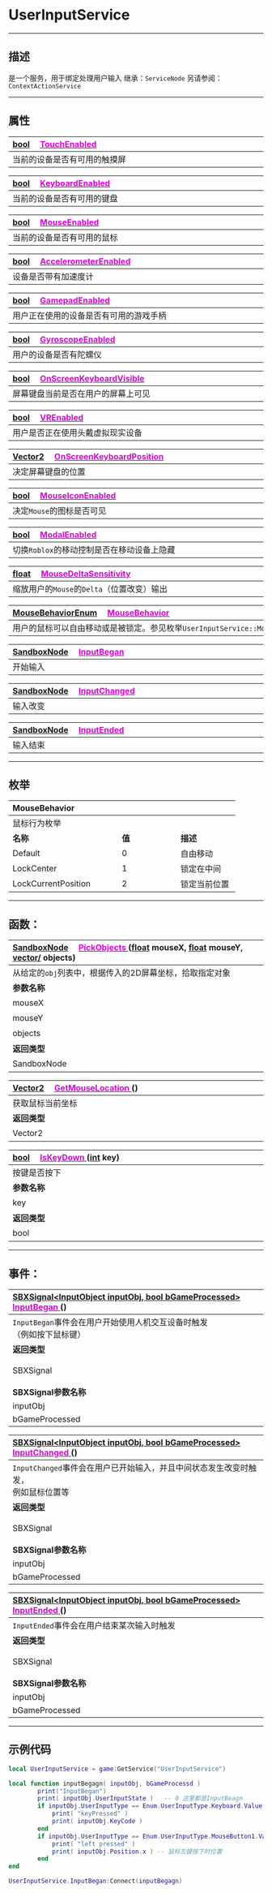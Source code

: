 # UserInputService
------------------------------------------------------------------------------------------
## 描述

是一个服务，用于绑定处理用户输入
继承：`ServiceNode` 
另请参阅：`ContextActionService` 

------------------------------------------------------------------------------------------
## 属性

|<div style="width:1125px">[bool](/Api/DataType/Bool.md) &emsp;[<font color="dd00dd">TouchEnabled</font>]()</div>|
|:---|
|当前的设备是否有可用的触摸屏|


|<div style="width:1125px">[bool](/Api/DataType/Bool.md) &emsp;[<font color="dd00dd">KeyboardEnabled</font>]()</div>|
|:---|
|当前的设备是否有可用的键盘|


|<div style="width:1125px">[bool](/Api/DataType/Bool.md) &emsp;[<font color="dd00dd">MouseEnabled</font>]()</div>|
|:---|
|当前的设备是否有可用的鼠标|


|<div style="width:1125px">[bool](/Api/DataType/Bool.md) &emsp;[<font color="dd00dd">AccelerometerEnabled</font>]()</div>|
|:---|
|设备是否带有加速度计|


|<div style="width:1125px">[bool](/Api/DataType/Bool.md) &emsp;[<font color="dd00dd">GamepadEnabled</font>]()</div>|
|:---|
|用户正在使用的设备是否有可用的游戏手柄|


|<div style="width:1125px">[bool](/Api/DataType/Bool.md) &emsp;[<font color="dd00dd">GyroscopeEnabled</font>]()</div>|
|:---|
|用户的设备是否有陀螺仪|


|<div style="width:1125px">[bool](/Api/DataType/Bool.md) &emsp;[<font color="dd00dd">OnScreenKeyboardVisible</font>]()</div>|
|:---|
|屏幕键盘当前是否在用户的屏幕上可见|


|<div style="width:1125px">[bool](/Api/DataType/Bool.md) &emsp;[<font color="dd00dd">VREnabled</font>]()</div>|
|:---|
|用户是否正在使用头戴虚拟现实设备|


|<div style="width:1125px">[Vector2](/Api/DataType/Vector2.md) &emsp;[<font color="dd00dd">OnScreenKeyboardPosition</font>]()</div>|
|:---|
|决定屏幕键盘的位置|


|<div style="width:1125px">[bool](/Api/DataType/Bool.md) &emsp;[<font color="dd00dd">MouseIconEnabled</font>]()</div>|
|:---|
|决定`Mouse`的图标是否可见|


|<div style="width:1125px">[bool](/Api/DataType/Bool.md) &emsp;[<font color="dd00dd">ModalEnabled</font>]()</div>|
|:---|
|切换`Roblox`的移动控制是否在移动设备上隐藏|


|<div style="width:1125px">[float](/Api/DataType/Float.md) &emsp;[<font color="dd00dd">MouseDeltaSensitivity</font>]()</div>|
|:---|
|缩放用户的`Mouse`的`Delta`（位置改变）输出|


|<div style="width:1125px">[MouseBehaviorEnum]() &emsp;[<font color="dd00dd">MouseBehavior</font>]()</div>|
|:---|
|用户的鼠标可以自由移动或是被锁定。参见枚举`UserInputService::MouseBehaviorEnum`|


|<div style="width:1125px">[SandboxNode](/Api/Class/NoType/SandboxNode.md) &emsp;[<font color="dd00dd">InputBegan</font>]()</div>|
|:---|
|开始输入|


|<div style="width:1125px">[SandboxNode](/Api/Class/NoType/SandboxNode.md) &emsp;[<font color="dd00dd">InputChanged</font>]()</div>|
|:---|
|输入改变|


|<div style="width:1125px">[SandboxNode](/Api/Class/NoType/SandboxNode.md) &emsp;[<font color="dd00dd">InputEnded</font>]()</div>|
|:---|
|输入结束|

------------------------------------------------------------------------------------------
## 枚举

|<div style="width:200px">MouseBehavior</div>|<div style="width:100px"></div>|<div style="width:100px"></div>|
|:---   |:---|:---|
|鼠标行为枚举|
|**名称**   |**值**  |**描述**|
|Default   |0   |自由移动|
|LockCenter|1   |锁定在中间|
|LockCurrentPosition|2   |锁定当前位置|


------------------------------------------------------------------------------------------
## 函数：

|<div style="width:500px">[SandboxNode](/Api/Class/NoType/SandboxNode.md) &emsp;[<font color="dd00dd">PickObjects</font> ]() ([float](/Api/DataType/Float.md) mouseX, [float](/Api/DataType/Float.md) mouseY, [vector/<sandboxNode/>]() objects)</div>|<div style="width:100px"></div>|<div style="width:45px"></div>|<div style="width:400px"></div>|
|:---|:---|:---|:---|
|从给定的`obj`列表中，根据传入的2D屏幕坐标，拾取指定对象||||
|**参数名称**|**类别**|**默认**|**描述**|
|mouseX|float||指定屏幕位置坐标 x|
|mouseY|float||指定屏幕位置坐标 y|
|objects|vector<SandboxNode>||SandboxNode数组：给定的列表|
|**返回类型**|||**概要**|
|SandboxNode|||拾取到的对象|


|<div style="width:500px">[Vector2](/Api/DataType/Vector2.md) &emsp;[<font color="dd00dd">GetMouseLocation</font> ]() ()</div>|<div style="width:698px"></div>|
|:---|:---|
|获取鼠标当前坐标||
|**返回类型**|**概要**|
|Vector2|鼠标坐标|


|<div style="width:500px">[bool](/Api/DataType/Bool.md) &emsp;[<font color="dd00dd">IsKeyDown</font> ]() ([int](/Api/DataType/Int.md) key)</div>|<div style="width:100px"></div>|<div style="width:45px"></div>|<div style="width:400px"></div>|
|:---|:---|:---|:---|
|按键是否按下||||
|**参数名称**|**类别**|**默认**|**描述**|
|key|int||按键值|
|**返回类型**|||**概要**|
|bool|||是否按下|


------------------------------------------------------------------------------------------
## 事件：

|<div style="width:500px">[SBXSignal\<InputObject inputObj, bool bGameProcessed\>]() &emsp;[<font color="dd00dd">InputBegan</font> ]() ()</div>|<div style="width:100px"></div>|<div style="width:45px"></div>|<div style="width:400px"></div>|
|:---|:---|:---|:---|
|`InputBegan`事件会在用户开始使用人机交互设备时触发<br>（例如按下鼠标键）||||
|**返回类型**|||**概要**|
|SBXSignal|||按下鼠标键，触发`InputBegan`事件，参数为（`InputObject inputObj, bool bGameProcessed`）|
|**SBXSignal参数名称**|**类别**|**默认**|**描述**|
|inputObj|InputObject|||
|bGameProcessed|bool|||


|<div style="width:500px">[SBXSignal\<InputObject inputObj, bool bGameProcessed\>]() &emsp;[<font color="dd00dd">InputChanged</font> ]() ()</div>|<div style="width:100px"></div>|<div style="width:45px"></div>|<div style="width:400px"></div>|
|:---|:---|:---|:---|
|`InputChanged`事件会在用户已开始输入，并且中间状态发生改变时触发，<br>例如鼠标位置等||||
|**返回类型**|||**概要**|
|SBXSignal|||按下鼠标键，触发`InputChanged`事件，参数为（`InputObject inputObj, bool bGameProcessed`）|
|**SBXSignal参数名称**|**类别**|**默认**|**描述**|
|inputObj|InputObject|||
|bGameProcessed|bool|||


|<div style="width:500px">[SBXSignal\<InputObject inputObj, bool bGameProcessed\>]() &emsp;[<font color="dd00dd">InputEnded</font> ]() ()</div>|<div style="width:100px"></div>|<div style="width:45px"></div>|<div style="width:400px"></div>|
|:---|:---|:---|:---|
|`InputEnded`事件会在用户结束某次输入时触发||||
|**返回类型**|||**概要**|
|SBXSignal|||用户结束某次输入时触发`InputEnded`事件，参数为（`InputObject inputObj, bool bGameProcessed`）|
|**SBXSignal参数名称**|**类别**|**默认**|**描述**|
|inputObj|InputObject|||
|bGameProcessed|bool|||


------------------------------------------------------------------------------------------
## 示例代码

```lua
local UserInputService = game:GetService("UserInputService")

local function inputBegagn( inputObj, bGameProcessd )
        print("InputBegan")
        print( inputObj.UserInputState )   -- 0 这里都是InputBeagn 
        if inputObj.UserInputType == Enum.UserInputType.Keyboard.Value then
            print( "keyPressed" )
            print( inputObj.KeyCode )
        end
        if inputObj.UserInputType == Enum.UserInputType.MouseButton1.Value then
            print( "left pressed" )
            print( inputObj.Position.x ) -- 鼠标左键按下时位置
        end
end

UserInputService.InputBegan:Connect(inputBegagn)
```